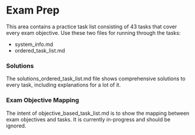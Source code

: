 # Exam Prep
This area contains a practice task list consisting of 43 tasks that cover every exam objective. Use these two files for running through the tasks:
- system_info.md
- ordered_task_list.md

### Solutions
The solutions_ordered_task_list.md file shows comprehensive solutions to every task, including explanations for a lot of it.

### Exam Objective Mapping
The intent of objective_based_task_list.md is to show the mapping between exam objectives and tasks. It is currently in-progress and should be ignored.